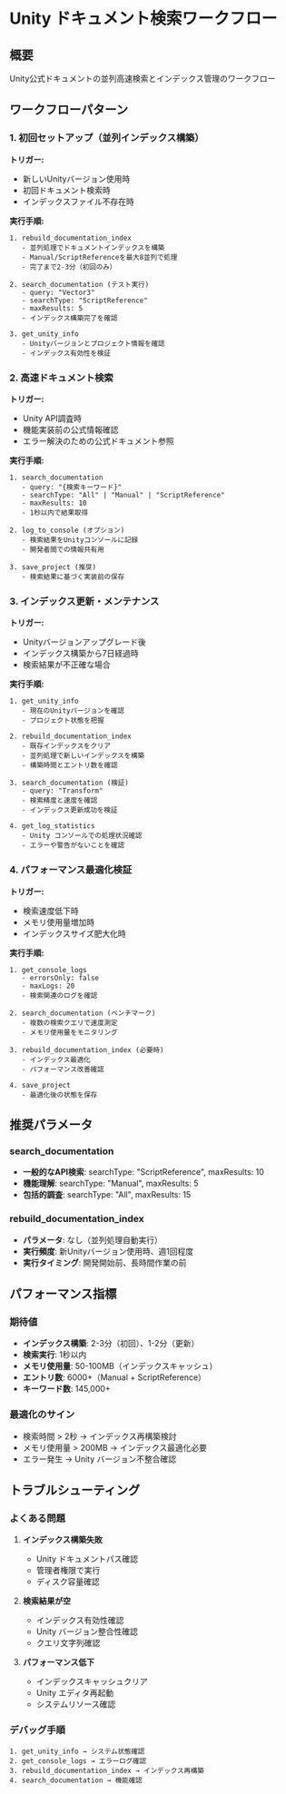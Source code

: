 # Unity ドキュメント検索ワークフロー

## 概要
Unity公式ドキュメントの並列高速検索とインデックス管理のワークフロー

## ワークフローパターン

### 1. 初回セットアップ（並列インデックス構築）

**トリガー:**
- 新しいUnityバージョン使用時
- 初回ドキュメント検索時
- インデックスファイル不存在時

**実行手順:**
```
1. rebuild_documentation_index
   - 並列処理でドキュメントインデックスを構築
   - Manual/ScriptReferenceを最大8並列で処理
   - 完了まで2-3分（初回のみ）

2. search_documentation (テスト実行)
   - query: "Vector3"
   - searchType: "ScriptReference"
   - maxResults: 5
   - インデックス構築完了を確認

3. get_unity_info
   - Unityバージョンとプロジェクト情報を確認
   - インデックス有効性を検証
```

### 2. 高速ドキュメント検索

**トリガー:**
- Unity API調査時
- 機能実装前の公式情報確認
- エラー解決のための公式ドキュメント参照

**実行手順:**
```
1. search_documentation
   - query: "{検索キーワード}"
   - searchType: "All" | "Manual" | "ScriptReference"
   - maxResults: 10
   - 1秒以内で結果取得

2. log_to_console (オプション)
   - 検索結果をUnityコンソールに記録
   - 開発者間での情報共有用

3. save_project (推奨)
   - 検索結果に基づく実装前の保存
```

### 3. インデックス更新・メンテナンス

**トリガー:**
- Unityバージョンアップグレード後
- インデックス構築から7日経過時
- 検索結果が不正確な場合

**実行手順:**
```
1. get_unity_info
   - 現在のUnityバージョンを確認
   - プロジェクト状態を把握

2. rebuild_documentation_index
   - 既存インデックスをクリア
   - 並列処理で新しいインデックスを構築
   - 構築時間とエントリ数を確認

3. search_documentation (検証)
   - query: "Transform"
   - 検索精度と速度を確認
   - インデックス更新成功を検証

4. get_log_statistics
   - Unity コンソールでの処理状況確認
   - エラーや警告がないことを確認
```

### 4. パフォーマンス最適化検証

**トリガー:**
- 検索速度低下時
- メモリ使用量増加時
- インデックスサイズ肥大化時

**実行手順:**
```
1. get_console_logs
   - errorsOnly: false
   - maxLogs: 20
   - 検索関連のログを確認

2. search_documentation (ベンチマーク)
   - 複数の検索クエリで速度測定
   - メモリ使用量をモニタリング

3. rebuild_documentation_index (必要時)
   - インデックス最適化
   - パフォーマンス改善確認

4. save_project
   - 最適化後の状態を保存
```

## 推奨パラメータ

### search_documentation
- **一般的なAPI検索**: searchType: "ScriptReference", maxResults: 10
- **機能理解**: searchType: "Manual", maxResults: 5
- **包括的調査**: searchType: "All", maxResults: 15

### rebuild_documentation_index
- **パラメータ**: なし（並列処理自動実行）
- **実行頻度**: 新Unityバージョン使用時、週1回程度
- **実行タイミング**: 開発開始前、長時間作業の前

## パフォーマンス指標

### 期待値
- **インデックス構築**: 2-3分（初回）、1-2分（更新）
- **検索実行**: 1秒以内
- **メモリ使用量**: 50-100MB（インデックスキャッシュ）
- **エントリ数**: 6000+（Manual + ScriptReference）
- **キーワード数**: 145,000+

### 最適化のサイン
- 検索時間 > 2秒 → インデックス再構築検討
- メモリ使用量 > 200MB → インデックス最適化必要
- エラー発生 → Unity バージョン不整合確認

## トラブルシューティング

### よくある問題
1. **インデックス構築失敗**
   - Unity ドキュメントパス確認
   - 管理者権限で実行
   - ディスク容量確認

2. **検索結果が空**
   - インデックス有効性確認
   - Unity バージョン整合性確認
   - クエリ文字列確認

3. **パフォーマンス低下**
   - インデックスキャッシュクリア
   - Unity エディタ再起動
   - システムリソース確認

### デバッグ手順
```
1. get_unity_info → システム状態確認
2. get_console_logs → エラーログ確認
3. rebuild_documentation_index → インデックス再構築
4. search_documentation → 機能確認
```